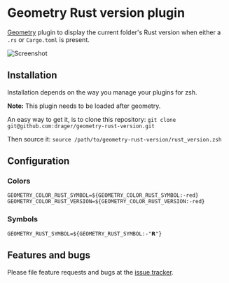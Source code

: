 # Geometry Rust version plugin
[Geometry](https://github.com/geometry-zsh/geometry) plugin to display the current folder's Rust version when either a `.rs` or `Cargo.toml` is present.

![Screenshot](https://user-images.githubusercontent.com/1957563/46542221-2ed73f80-c8be-11e8-9c49-3bbc57b0ec73.png)

## Installation
Installation depends on the way you manage your plugins for zsh.

**Note:** This plugin needs to be loaded after geometry.

An easy way to get it, is to clone this repository:
`git clone git@github.com:drager/geometry-rust-version.git`

Then source it:
`source /path/to/geometry-rust-version/rust_version.zsh`

## Configuration
### Colors
```
GEOMETRY_COLOR_RUST_SYMBOL=${GEOMETRY_COLOR_RUST_SYMBOL:-red}
GEOMETRY_COLOR_RUST_VERSION=${GEOMETRY_COLOR_RUST_VERSION:-red}
```

### Symbols
```
GEOMETRY_RUST_SYMBOL=${GEOMETRY_RUST_SYMBOL:-"𝗥"}
```

## Features and bugs

Please file feature requests and bugs at the [issue tracker][tracker].

[tracker]: https://github.com/drager/geometry-rust-version/issues
